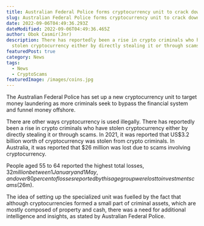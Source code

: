 ```yaml
---
title: Australian Federal Police forms cryptocurrency unit to crack down  criminals
slug: Australian Federal Police forms cryptocurrency unit to crack down  criminals
date: 2022-09-06T04:49:36.293Z
dateModified: 2022-09-06T04:49:36.465Z
author: Obok Casmir(Jnr)
description: There has reportedly been a rise in crypto criminals who have
  stolen cryptocurrency either by directly stealing it or through scams.
featuredPost: true
category: News
tags:
  - News
  - CryptoScams
featuredImage: /images/coins.jpg
---
```

The Australian Federal Police has set up a new cryptocurrency unit to target money laundering as more criminals seek to bypass the financial system and funnel money offshore.

There are other ways cryptocurrency is used illegally. There has reportedly been a rise in crypto criminals who have stolen cryptocurrency either by directly stealing it or through scams. In 2021, it was reported that US$3.2 billion worth of cryptocurrency was stolen from crypto criminals. In Australia, it was reported that $26 million was lost due to scams involving cryptocurrency.

People aged 55 to 64 reported the highest total losses, $32 million between 1 January and 1 May, and over 80 percent of losses reported by this age group were lost to investment scams ($26m).

The idea of setting up the specialized unit was fuelled by the fact that although cryptocurrencies formed a small part of criminal assets, which are mostly composed of property and cash, there was a need for additional intelligence and insights, as stated by Australian Federal Police.